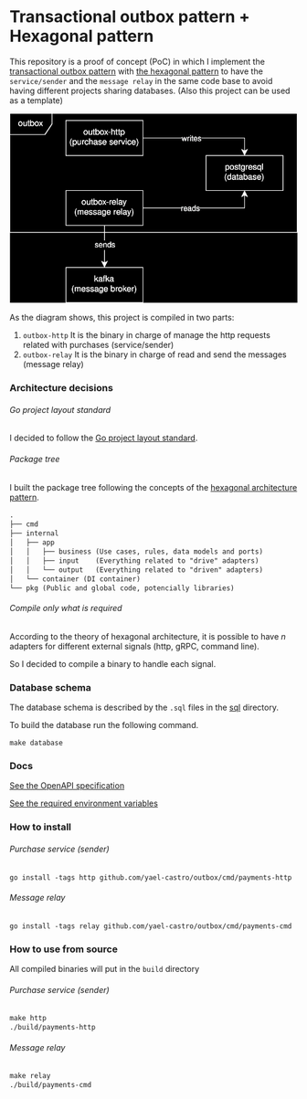 # Transactional outbox pattern + Hexagonal pattern
This repository is a proof of concept (PoC) in which I implement the [transactional outbox pattern](https://microservices.io/patterns/data/transactional-outbox.html)
with [the hexagonal pattern](https://alistair.cockburn.us/hexagonal-architecture/) to have the `service/sender` and
the `message relay` in the same code base to avoid having different projects sharing databases.
(Also this project can be used as a template)

![Component diagram](./docs/images/components.svg)

As the diagram shows, this project is compiled in two parts:
1. `outbox-http` It is the binary in charge of manage the http requests related with purchases (service/sender)
2. `outbox-relay` It is the binary in charge of read and send the messages (message relay)

### Architecture decisions
###### Go project layout standard
I decided to follow the [Go project layout standard](https://github.com/golang-standards/project-layout).
###### Package tree
I built the package tree following the concepts of the [hexagonal architecture pattern](https://alistair.cockburn.us/hexagonal-architecture/).
```
.
├── cmd
├── internal
│   ├── app
│   │   ├── business (Use cases, rules, data models and ports)
│   │   ├── input    (Everything related to "drive" adapters)
│   │   └── output   (Everything related to "driven" adapters)
│   └── container (DI container)
└── pkg (Public and global code, potencially libraries)
```
###### Compile only what is required
According to the theory of hexagonal architecture, it is possible to have *n* adapters for different external signals (http, gRPC, command line).

So I decided to compile a binary to handle each signal.

### Database schema
The database schema is described by the `.sql` files in the [sql](./scripts/sql) directory.

To build the database run the following command.
```shell
make database
```

### Docs
[See the OpenAPI specification](./docs/OpenAPI.json)

[See the required environment variables](.env.example)

### How to install
###### Purchase service (sender)
```shell
go install -tags http github.com/yael-castro/outbox/cmd/payments-http
```
###### Message relay
```shell
go install -tags relay github.com/yael-castro/outbox/cmd/payments-cmd
```
### How to use from source
All compiled binaries will put in the `build` directory
###### Purchase service (sender)
```shell
make http
./build/payments-http
```
###### Message relay
```shell
make relay
./build/payments-cmd
```
